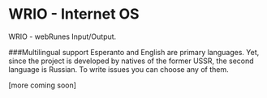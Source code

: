 WRIO - Internet OS
=
WRIO - webRunes Input/Output.

###Multilingual support
Esperanto and English are primary languages. Yet, since the project is developed by natives of the former USSR, the second language is Russian. To write issues you can choose any of them.

[more coming soon]
